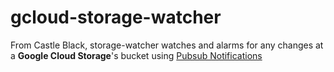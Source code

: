# gcloud-storage-watcher
From Castle Black, storage-watcher watches and alarms for any changes at a **Google Cloud Storage**'s bucket using [Pubsub Notifications](https://cloud.google.com/storage/docs/pubsub-notifications)
